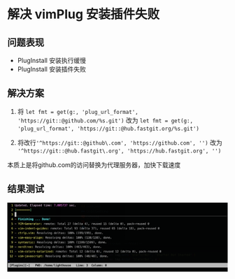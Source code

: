 # 解决 vimPlug 安装插件失败

## 问题表现

- PlugInstall 安装执行缓慢
- PlugInstall 安装插件失败

## 解决方案

1. 将 `let fmt = get(g:, 'plug_url_format', 'https://git::@github.com/%s.git')` 改为 `let fmt = get(g:, 'plug_url_format', 'https://git::@hub.fastgit.org/%s.git')`

2. 将改行`'^https://git::@github\.com', 'https://github.com', '')` 改为 `'^https://git::@hub.fastgit\.org', 'https://hub.fastgit.org', '')`

本质上是将github.com的访问替换为代理服务器，加快下载速度

## 结果测试

![vimPlug测试结果](../img/vim/fix-vimplug-install-failed.png)

